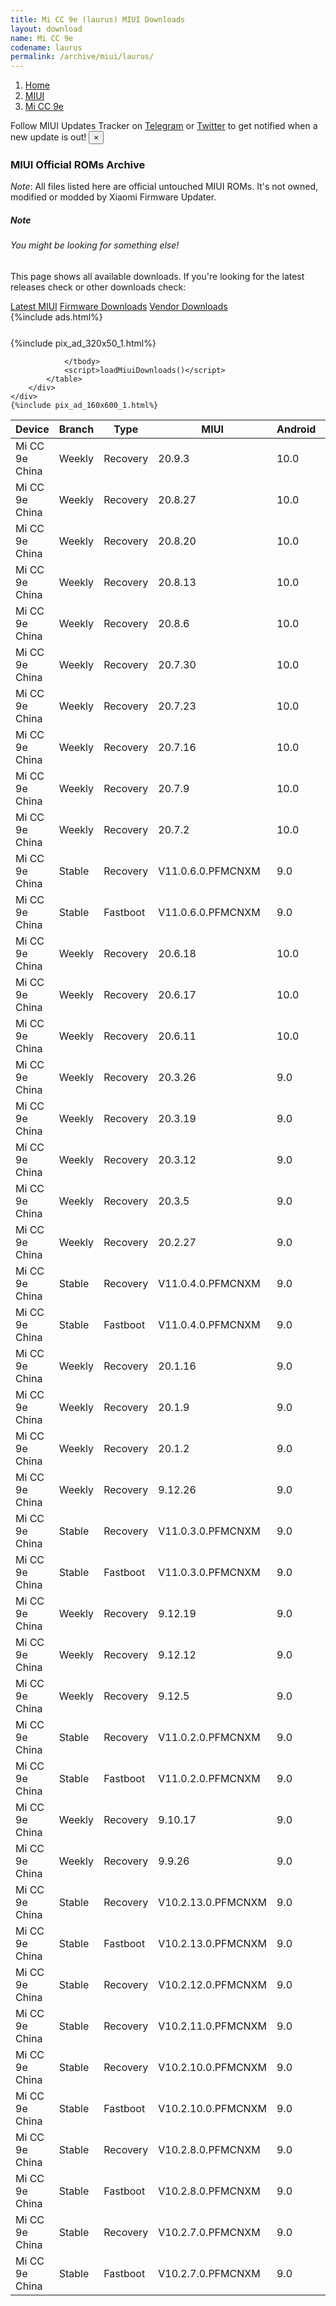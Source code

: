 ```yaml
---
title: Mi CC 9e (laurus) MIUI Downloads
layout: download
name: Mi CC 9e
codename: laurus
permalink: /archive/miui/laurus/
---
```

<nav aria-label="breadcrumb">
    <ol class="breadcrumb">
        <li class="breadcrumb-item"><a href="/">Home</a></li>
        <li class="breadcrumb-item"><a href="/miui/">MIUI</a></li>
        <li class="breadcrumb-item active" aria-current="page"><a href="/miui/laurus/">Mi CC 9e</a></li>
    </ol>
</nav>
<div class="alert alert-primary alert-dismissible fade show" role="alert">
    Follow MIUI Updates Tracker on <a href="https://t.me/MIUIUpdatesTracker" class="alert-link">Telegram</a>
     or <a href="https://twitter.com/MiFwUpdater" class="alert-link">Twitter</a> to get notified when a new update is out!
    <button type="button" class="close" data-dismiss="alert" aria-label="Close">
        <span aria-hidden="true">&times;</span>
    </button>
</div>

### MIUI Official ROMs Archive
*Note*: All files listed here are official untouched MIUI ROMs. It's not owned, modified or modded by Xiaomi Firmware Updater.
<div class="card">
  <div class="card-body">
    <h5 class="card-title">Note</h5>
    <h6 class="card-subtitle mb-2 text-muted">You might be looking for something else!</h6>
    <p class="card-text">This page shows all available downloads.
     If you're looking for the latest releases check or other downloads check:</p>
    <a href="/miui/laurus/" class="card-link">Latest MIUI</a>
    <a href="/firmware/laurus/" class="card-link">Firmware Downloads</a>
    <a href="/vendor/laurus/" class="card-link">Vendor Downloads</a>
  </div>
</div>
{%include ads.html%}
<div class="row justify-content-center">
    <div class="col-10">
        <div class="table-responsive-md" style="margin-top: 25px;">
            {%include pix_ad_320x50_1.html%}
            <table id="miui" class="display dt-responsive nowrap compact table table-striped table-hover table-sm">
                <thead class="thead-dark">
                    <tr>
                        <th data-ref="device">Device</th>
                        <th data-ref="branch">Branch</th>
                        <th data-ref="type">Type</th>
                        <th data-ref="miui">MIUI</th>
                        <th data-ref="android">Android</th>
                        <th data-ref="size">Size</th>
                        <th data-ref="size">Date</th>
                        <th data-ref="link">Link</th>
                    </tr>
                </thead>
                <tbody>
                <tr><td>Mi CC 9e China</td><td>Weekly</td><td>Recovery</td><td>20.9.3</td><td>10.0</td><td>2.5 GB</td><td>2020-09-03</td><td><a href="/miui/laurus/weekly/20.9.3/">Download</a></td></tr>
<tr><td>Mi CC 9e China</td><td>Weekly</td><td>Recovery</td><td>20.8.27</td><td>10.0</td><td>2.5 GB</td><td>2020-08-27</td><td><a href="/miui/laurus/weekly/20.8.27/">Download</a></td></tr>
<tr><td>Mi CC 9e China</td><td>Weekly</td><td>Recovery</td><td>20.8.20</td><td>10.0</td><td>2.6 GB</td><td>2020-08-20</td><td><a href="/miui/laurus/weekly/20.8.20/">Download</a></td></tr>
<tr><td>Mi CC 9e China</td><td>Weekly</td><td>Recovery</td><td>20.8.13</td><td>10.0</td><td>2.6 GB</td><td>2020-08-13</td><td><a href="/miui/laurus/weekly/20.8.13/">Download</a></td></tr>
<tr><td>Mi CC 9e China</td><td>Weekly</td><td>Recovery</td><td>20.8.6</td><td>10.0</td><td>2.5 GB</td><td>2020-08-06</td><td><a href="/miui/laurus/weekly/20.8.6/">Download</a></td></tr>
<tr><td>Mi CC 9e China</td><td>Weekly</td><td>Recovery</td><td>20.7.30</td><td>10.0</td><td>2.5 GB</td><td>2020-07-30</td><td><a href="/miui/laurus/weekly/20.7.30/">Download</a></td></tr>
<tr><td>Mi CC 9e China</td><td>Weekly</td><td>Recovery</td><td>20.7.23</td><td>10.0</td><td>2.5 GB</td><td>2020-07-23</td><td><a href="/miui/laurus/weekly/20.7.23/">Download</a></td></tr>
<tr><td>Mi CC 9e China</td><td>Weekly</td><td>Recovery</td><td>20.7.16</td><td>10.0</td><td>2.5 GB</td><td>2020-07-16</td><td><a href="/miui/laurus/weekly/20.7.16/">Download</a></td></tr>
<tr><td>Mi CC 9e China</td><td>Weekly</td><td>Recovery</td><td>20.7.9</td><td>10.0</td><td>2.5 GB</td><td>2020-07-09</td><td><a href="/miui/laurus/weekly/20.7.9/">Download</a></td></tr>
<tr><td>Mi CC 9e China</td><td>Weekly</td><td>Recovery</td><td>20.7.2</td><td>10.0</td><td>2.5 GB</td><td>2020-07-02</td><td><a href="/miui/laurus/weekly/20.7.2/">Download</a></td></tr>
<tr><td>Mi CC 9e China</td><td>Stable</td><td>Recovery</td><td>V11.0.6.0.PFMCNXM</td><td>9.0</td><td>2.2 GB</td><td>2020-06-22</td><td><a href="/miui/laurus/stable/V11.0.6.0.PFMCNXM/">Download</a></td></tr>
<tr><td>Mi CC 9e China</td><td>Stable</td><td>Fastboot</td><td>V11.0.6.0.PFMCNXM</td><td>9.0</td><td>3.2 GB</td><td>2020-06-12</td><td><a href="/miui/laurus/stable/V11.0.6.0.PFMCNXM/">Download</a></td></tr>
<tr><td>Mi CC 9e China</td><td>Weekly</td><td>Recovery</td><td>20.6.18</td><td>10.0</td><td>2.5 GB</td><td>2020-06-19</td><td><a href="/miui/laurus/weekly/20.6.18/">Download</a></td></tr>
<tr><td>Mi CC 9e China</td><td>Weekly</td><td>Recovery</td><td>20.6.17</td><td>10.0</td><td>2.5 GB</td><td>2020-06-17</td><td><a href="/miui/laurus/weekly/20.6.17/">Download</a></td></tr>
<tr><td>Mi CC 9e China</td><td>Weekly</td><td>Recovery</td><td>20.6.11</td><td>10.0</td><td>2.5 GB</td><td>2020-06-12</td><td><a href="/miui/laurus/weekly/20.6.11/">Download</a></td></tr>
<tr><td>Mi CC 9e China</td><td>Weekly</td><td>Recovery</td><td>20.3.26</td><td>9.0</td><td>2.1 GB</td><td>2020-03-26</td><td><a href="/miui/laurus/weekly/20.3.26/">Download</a></td></tr>
<tr><td>Mi CC 9e China</td><td>Weekly</td><td>Recovery</td><td>20.3.19</td><td>9.0</td><td>2.1 GB</td><td>2020-03-19</td><td><a href="/miui/laurus/weekly/20.3.19/">Download</a></td></tr>
<tr><td>Mi CC 9e China</td><td>Weekly</td><td>Recovery</td><td>20.3.12</td><td>9.0</td><td>2.1 GB</td><td>2020-03-12</td><td><a href="/miui/laurus/weekly/20.3.12/">Download</a></td></tr>
<tr><td>Mi CC 9e China</td><td>Weekly</td><td>Recovery</td><td>20.3.5</td><td>9.0</td><td>2.1 GB</td><td>2020-03-05</td><td><a href="/miui/laurus/weekly/20.3.5/">Download</a></td></tr>
<tr><td>Mi CC 9e China</td><td>Weekly</td><td>Recovery</td><td>20.2.27</td><td>9.0</td><td>2.1 GB</td><td>2020-02-27</td><td><a href="/miui/laurus/weekly/20.2.27/">Download</a></td></tr>
<tr><td>Mi CC 9e China</td><td>Stable</td><td>Recovery</td><td>V11.0.4.0.PFMCNXM</td><td>9.0</td><td>2.2 GB</td><td>2020-01-19</td><td><a href="/miui/laurus/stable/V11.0.4.0.PFMCNXM/">Download</a></td></tr>
<tr><td>Mi CC 9e China</td><td>Stable</td><td>Fastboot</td><td>V11.0.4.0.PFMCNXM</td><td>9.0</td><td>3.1 GB</td><td>2020-01-14</td><td><a href="/miui/laurus/stable/V11.0.4.0.PFMCNXM/">Download</a></td></tr>
<tr><td>Mi CC 9e China</td><td>Weekly</td><td>Recovery</td><td>20.1.16</td><td>9.0</td><td>2.1 GB</td><td>2020-01-16</td><td><a href="/miui/laurus/weekly/20.1.16/">Download</a></td></tr>
<tr><td>Mi CC 9e China</td><td>Weekly</td><td>Recovery</td><td>20.1.9</td><td>9.0</td><td>2.1 GB</td><td>2020-01-09</td><td><a href="/miui/laurus/weekly/20.1.9/">Download</a></td></tr>
<tr><td>Mi CC 9e China</td><td>Weekly</td><td>Recovery</td><td>20.1.2</td><td>9.0</td><td>2.1 GB</td><td>2020-01-02</td><td><a href="/miui/laurus/weekly/20.1.2/">Download</a></td></tr>
<tr><td>Mi CC 9e China</td><td>Weekly</td><td>Recovery</td><td>9.12.26</td><td>9.0</td><td>2.1 GB</td><td>2019-12-26</td><td><a href="/miui/laurus/weekly/9.12.26/">Download</a></td></tr>
<tr><td>Mi CC 9e China</td><td>Stable</td><td>Recovery</td><td>V11.0.3.0.PFMCNXM</td><td>9.0</td><td>2.2 GB</td><td>2019-12-24</td><td><a href="/miui/laurus/stable/V11.0.3.0.PFMCNXM/">Download</a></td></tr>
<tr><td>Mi CC 9e China</td><td>Stable</td><td>Fastboot</td><td>V11.0.3.0.PFMCNXM</td><td>9.0</td><td>3.1 GB</td><td>2019-12-17</td><td><a href="/miui/laurus/stable/V11.0.3.0.PFMCNXM/">Download</a></td></tr>
<tr><td>Mi CC 9e China</td><td>Weekly</td><td>Recovery</td><td>9.12.19</td><td>9.0</td><td>2.1 GB</td><td>2019-12-19</td><td><a href="/miui/laurus/weekly/9.12.19/">Download</a></td></tr>
<tr><td>Mi CC 9e China</td><td>Weekly</td><td>Recovery</td><td>9.12.12</td><td>9.0</td><td>2.1 GB</td><td>2019-12-12</td><td><a href="/miui/laurus/weekly/9.12.12/">Download</a></td></tr>
<tr><td>Mi CC 9e China</td><td>Weekly</td><td>Recovery</td><td>9.12.5</td><td>9.0</td><td>2.1 GB</td><td>2019-12-05</td><td><a href="/miui/laurus/weekly/9.12.5/">Download</a></td></tr>
<tr><td>Mi CC 9e China</td><td>Stable</td><td>Recovery</td><td>V11.0.2.0.PFMCNXM</td><td>9.0</td><td>2.1 GB</td><td>2019-11-05</td><td><a href="/miui/laurus/stable/V11.0.2.0.PFMCNXM/">Download</a></td></tr>
<tr><td>Mi CC 9e China</td><td>Stable</td><td>Fastboot</td><td>V11.0.2.0.PFMCNXM</td><td>9.0</td><td>3.0 GB</td><td>2019-10-31</td><td><a href="/miui/laurus/stable/V11.0.2.0.PFMCNXM/">Download</a></td></tr>
<tr><td>Mi CC 9e China</td><td>Weekly</td><td>Recovery</td><td>9.10.17</td><td>9.0</td><td>2.1 GB</td><td>2019-10-17</td><td><a href="/miui/laurus/weekly/9.10.17/">Download</a></td></tr>
<tr><td>Mi CC 9e China</td><td>Weekly</td><td>Recovery</td><td>9.9.26</td><td>9.0</td><td>2.1 GB</td><td>2019-09-27</td><td><a href="/miui/laurus/weekly/9.9.26/">Download</a></td></tr>
<tr><td>Mi CC 9e China</td><td>Stable</td><td>Recovery</td><td>V10.2.13.0.PFMCNXM</td><td>9.0</td><td>2.0 GB</td><td>2019-09-03</td><td><a href="/miui/laurus/stable/V10.2.13.0.PFMCNXM/">Download</a></td></tr>
<tr><td>Mi CC 9e China</td><td>Stable</td><td>Fastboot</td><td>V10.2.13.0.PFMCNXM</td><td>9.0</td><td>2.8 GB</td><td>2019-08-30</td><td><a href="/miui/laurus/stable/V10.2.13.0.PFMCNXM/">Download</a></td></tr>
<tr><td>Mi CC 9e China</td><td>Stable</td><td>Recovery</td><td>V10.2.12.0.PFMCNXM</td><td>9.0</td><td>2.0 GB</td><td>2019-08-22</td><td><a href="/miui/laurus/stable/V10.2.12.0.PFMCNXM/">Download</a></td></tr>
<tr><td>Mi CC 9e China</td><td>Stable</td><td>Recovery</td><td>V10.2.11.0.PFMCNXM</td><td>9.0</td><td>2.0 GB</td><td>2019-08-14</td><td><a href="/miui/laurus/stable/V10.2.11.0.PFMCNXM/">Download</a></td></tr>
<tr><td>Mi CC 9e China</td><td>Stable</td><td>Recovery</td><td>V10.2.10.0.PFMCNXM</td><td>9.0</td><td>2.1 GB</td><td>2019-07-25</td><td><a href="/miui/laurus/stable/V10.2.10.0.PFMCNXM/">Download</a></td></tr>
<tr><td>Mi CC 9e China</td><td>Stable</td><td>Fastboot</td><td>V10.2.10.0.PFMCNXM</td><td>9.0</td><td>2.8 GB</td><td>2019-07-23</td><td><a href="/miui/laurus/stable/V10.2.10.0.PFMCNXM/">Download</a></td></tr>
<tr><td>Mi CC 9e China</td><td>Stable</td><td>Recovery</td><td>V10.2.8.0.PFMCNXM</td><td>9.0</td><td>2.1 GB</td><td>2019-07-09</td><td><a href="/miui/laurus/stable/V10.2.8.0.PFMCNXM/">Download</a></td></tr>
<tr><td>Mi CC 9e China</td><td>Stable</td><td>Fastboot</td><td>V10.2.8.0.PFMCNXM</td><td>9.0</td><td>2.8 GB</td><td>2019-07-04</td><td><a href="/miui/laurus/stable/V10.2.8.0.PFMCNXM/">Download</a></td></tr>
<tr><td>Mi CC 9e China</td><td>Stable</td><td>Recovery</td><td>V10.2.7.0.PFMCNXM</td><td>9.0</td><td>2.1 GB</td><td>2019-07-05</td><td><a href="/miui/laurus/stable/V10.2.7.0.PFMCNXM/">Download</a></td></tr>
<tr><td>Mi CC 9e China</td><td>Stable</td><td>Fastboot</td><td>V10.2.7.0.PFMCNXM</td><td>9.0</td><td>2.7 GB</td><td>2019-06-20</td><td><a href="/miui/laurus/stable/V10.2.7.0.PFMCNXM/">Download</a></td></tr>

                </tbody>
                <script>loadMiuiDownloads()</script>
            </table>
        </div>
    </div>
    {%include pix_ad_160x600_1.html%}
</div>
